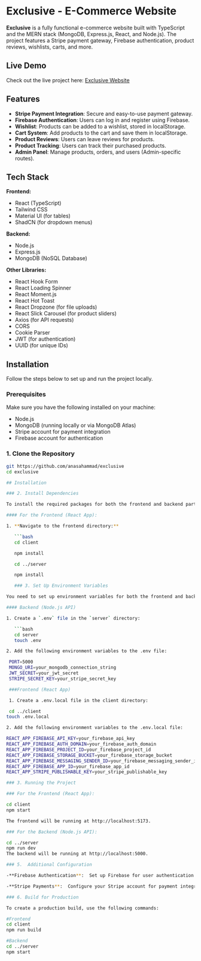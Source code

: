 # Exclusive - E-Commerce Website

**Exclusive** is a fully functional e-commerce website built with TypeScript and the MERN stack (MongoDB, Express.js, React, and Node.js). The project features a Stripe payment gateway, Firebase authentication, product reviews, wishlists, carts, and more.

## Live Demo

Check out the live project here: [Exclusive Website](https://exclusive-1.web.app/)

## Features

- **Stripe Payment Integration**: Secure and easy-to-use payment gateway.
- **Firebase Authentication**: Users can log in and register using Firebase.
- **Wishlist**: Products can be added to a wishlist, stored in localStorage.
- **Cart System**: Add products to the cart and save them in localStorage.
- **Product Reviews**: Users can leave reviews for products.
- **Product Tracking**: Users can track their purchased products.
- **Admin Panel**: Manage products, orders, and users (Admin-specific routes).

## Tech Stack

**Frontend:**

- React (TypeScript)
- Tailwind CSS
- Material UI (for tables)
- ShadCN (for dropdown menus)

**Backend:**

- Node.js
- Express.js
- MongoDB (NoSQL Database)

**Other Libraries:**

- React Hook Form
- React Loading Spinner
- React Moment.js
- React Hot Toast
- React Dropzone (for file uploads)
- React Slick Carousel (for product sliders)
- Axios (for API requests)
- CORS
- Cookie Parser
- JWT (for authentication)
- UUID (for unique IDs)

## Installation

Follow the steps below to set up and run the project locally.

### Prerequisites

Make sure you have the following installed on your machine:

- Node.js
- MongoDB (running locally or via MongoDB Atlas)
- Stripe account for payment integration
- Firebase account for authentication

### 1. Clone the Repository

```bash
git https://github.com/anasahammad/exclusive
cd exclusive

## Installation

### 2. Install Dependencies

To install the required packages for both the frontend and backend parts of your project, follow these steps:

#### For the Frontend (React App):

1. **Navigate to the frontend directory:**

   ```bash
   cd client

   npm install

   cd ../server

   npm install

   ### 3. Set Up Environment Variables

You need to set up environment variables for both the frontend and backend. Create `.env` files in the appropriate directories and add the required variables.

#### Backend (Node.js API)

1. Create a `.env` file in the `server` directory:

   ```bash
   cd server
   touch .env

2. Add the following environment variables to the .env file:

 PORT=5000
 MONGO_URI=your_mongodb_connection_string
 JWT_SECRET=your_jwt_secret
 STRIPE_SECRET_KEY=your_stripe_secret_key

 ###Frontend (React App)

 1. Create a .env.local file in the client directory:

 cd ../client
touch .env.local

2. Add the following environment variables to the .env.local file:

REACT_APP_FIREBASE_API_KEY=your_firebase_api_key
REACT_APP_FIREBASE_AUTH_DOMAIN=your_firebase_auth_domain
REACT_APP_FIREBASE_PROJECT_ID=your_firebase_project_id
REACT_APP_FIREBASE_STORAGE_BUCKET=your_firebase_storage_bucket
REACT_APP_FIREBASE_MESSAGING_SENDER_ID=your_firebase_messaging_sender_id
REACT_APP_FIREBASE_APP_ID=your_firebase_app_id
REACT_APP_STRIPE_PUBLISHABLE_KEY=your_stripe_publishable_key

### 3. Running the Project

### For the Frontend (React App):

cd client
npm start

The frontend will be running at http://localhost:5173.

### For the Backend (Node.js API):

cd ../server
npm run dev
The backend will be running at http://localhost:5000.

### 5.  Additional Configuration

-**Firebase Authentication**:  Set up Firebase for user authentication. Follow the Firebase documentation to configure the app.

-**Stripe Payments**:  Configure your Stripe account for payment integration. Follow the Stripe documentation to get your secret key.

### 6. Build for Production

To create a production build, use the following commands:

#Frontend
cd client
npm run build

#Backend
cd ../server
npm start


